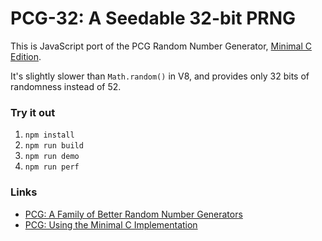 # PCG-32: A Seedable 32-bit PRNG

This is JavaScript port of the PCG Random Number Generator, [Minimal C Edition](https://github.com/imneme/pcg-c-basic).

It's slightly slower than `Math.random()` in V8, and provides only 32 bits of randomness instead of 52.

### Try it out

1. `npm install`
2. `npm run build`
3. `npm run demo`
4. `npm run perf`

### Links
* [PCG: A Family of Better Random Number Generators](https://www.pcg-random.org)
* [PCG: Using the Minimal C Implementation](https://www.pcg-random.org/using-pcg-c-basic.html)
